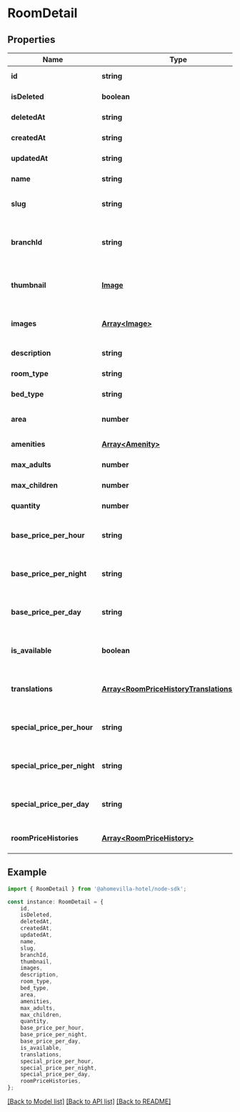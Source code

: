 # RoomDetail


## Properties

Name | Type | Description | Notes
------------ | ------------- | ------------- | -------------
**id** | **string** |  | [default to undefined]
**isDeleted** | **boolean** | Soft delete flag | [default to undefined]
**deletedAt** | **string** | Soft delete timestamp | [default to undefined]
**createdAt** | **string** |  | [default to undefined]
**updatedAt** | **string** |  | [default to undefined]
**name** | **string** |  | [default to undefined]
**slug** | **string** | Hotel Detail\&#39;s slug | [default to undefined]
**branchId** | **string** | ID of the branch where this room is located | [default to undefined]
**thumbnail** | [**Image**](Image.md) | Hotel Room\&#39;s thumbnail image | [default to undefined]
**images** | [**Array&lt;Image&gt;**](Image.md) | Hotel Room\&#39;s image gallery | [default to undefined]
**description** | **string** |  | [default to undefined]
**room_type** | **string** |  | [default to undefined]
**bed_type** | **string** |  | [default to undefined]
**area** | **number** | Room area in square meters | [default to undefined]
**amenities** | [**Array&lt;Amenity&gt;**](Amenity.md) |  | [default to undefined]
**max_adults** | **number** |  | [default to undefined]
**max_children** | **number** |  | [default to undefined]
**quantity** | **number** |  | [default to undefined]
**base_price_per_hour** | **string** | Hotel Room\&#39;s base price per hour | [default to undefined]
**base_price_per_night** | **string** | Hotel Room\&#39;s base price per night | [default to undefined]
**base_price_per_day** | **string** | Hotel Room\&#39;s base price per day | [default to undefined]
**is_available** | **boolean** | Whether this room is available for booking | [default to undefined]
**translations** | [**Array&lt;RoomPriceHistoryTranslationsInner&gt;**](RoomPriceHistoryTranslationsInner.md) | List of translations for the room detail | [default to undefined]
**special_price_per_hour** | **string** | Hotel Room\&#39;s special price per hour | [optional] [default to undefined]
**special_price_per_night** | **string** | Hotel Room\&#39;s special price per night | [optional] [default to undefined]
**special_price_per_day** | **string** | Hotel Room\&#39;s special price per day | [optional] [default to undefined]
**roomPriceHistories** | [**Array&lt;RoomPriceHistory&gt;**](RoomPriceHistory.md) | Price history of this room | [optional] [default to undefined]

## Example

```typescript
import { RoomDetail } from '@ahomevilla-hotel/node-sdk';

const instance: RoomDetail = {
    id,
    isDeleted,
    deletedAt,
    createdAt,
    updatedAt,
    name,
    slug,
    branchId,
    thumbnail,
    images,
    description,
    room_type,
    bed_type,
    area,
    amenities,
    max_adults,
    max_children,
    quantity,
    base_price_per_hour,
    base_price_per_night,
    base_price_per_day,
    is_available,
    translations,
    special_price_per_hour,
    special_price_per_night,
    special_price_per_day,
    roomPriceHistories,
};
```

[[Back to Model list]](../README.md#documentation-for-models) [[Back to API list]](../README.md#documentation-for-api-endpoints) [[Back to README]](../README.md)
